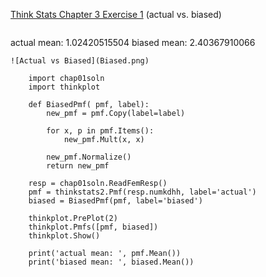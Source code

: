 [Think Stats Chapter 3 Exercise 1](http://greenteapress.com/thinkstats2/html/thinkstats2004.html#toc31) (actual vs. biased)

>> ```
actual mean:  1.02420515504
biased mean:  2.40367910066
```
![Actual vs Biased](Biased.png)   

    import chap01soln
    import thinkplot
    
    def BiasedPmf( pmf, label):
        new_pmf = pmf.Copy(label=label)
    
        for x, p in pmf.Items():
            new_pmf.Mult(x, x)
    
        new_pmf.Normalize()
        return new_pmf
    
    resp = chap01soln.ReadFemResp()
    pmf = thinkstats2.Pmf(resp.numkdhh, label='actual')
    biased = BiasedPmf(pmf, label='biased')
    
    thinkplot.PrePlot(2)
    thinkplot.Pmfs([pmf, biased])
    thinkplot.Show()
    
    print('actual mean: ', pmf.Mean())
    print('biased mean: ', biased.Mean())


